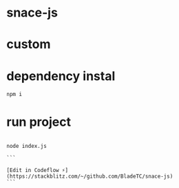 # snace-js

# custom

# dependency instal

```
npm i
```

# run project

````

node index.js

```

[Edit in Codeflow ⚡️](https://stackblitz.com/~/github.com/BladeTC/snace-js)
```
````
